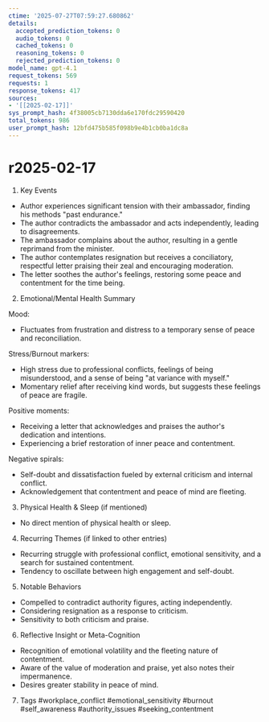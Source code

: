 ```yaml
---
ctime: '2025-07-27T07:59:27.680862'
details:
  accepted_prediction_tokens: 0
  audio_tokens: 0
  cached_tokens: 0
  reasoning_tokens: 0
  rejected_prediction_tokens: 0
model_name: gpt-4.1
request_tokens: 569
requests: 1
response_tokens: 417
sources:
- '[[2025-02-17]]'
sys_prompt_hash: 4f38005cb7130dda6e170fdc29590420
total_tokens: 986
user_prompt_hash: 12bfd475b585f098b9e4b1cb0ba1dc8a
---
```

# r2025-02-17

1. Key Events
- Author experiences significant tension with their ambassador, finding his methods "past endurance."
- The author contradicts the ambassador and acts independently, leading to disagreements.
- The ambassador complains about the author, resulting in a gentle reprimand from the minister.
- The author contemplates resignation but receives a conciliatory, respectful letter praising their zeal and encouraging moderation.
- The letter soothes the author's feelings, restoring some peace and contentment for the time being.

2. Emotional/Mental Health Summary

Mood:
- Fluctuates from frustration and distress to a temporary sense of peace and reconciliation.

Stress/Burnout markers:
- High stress due to professional conflicts, feelings of being misunderstood, and a sense of being "at variance with myself."
- Momentary relief after receiving kind words, but suggests these feelings of peace are fragile.

Positive moments:
- Receiving a letter that acknowledges and praises the author's dedication and intentions.
- Experiencing a brief restoration of inner peace and contentment.

Negative spirals:
- Self-doubt and dissatisfaction fueled by external criticism and internal conflict.
- Acknowledgement that contentment and peace of mind are fleeting.

3. Physical Health & Sleep (if mentioned)
- No direct mention of physical health or sleep.

4. Recurring Themes (if linked to other entries)
- Recurring struggle with professional conflict, emotional sensitivity, and a search for sustained contentment.
- Tendency to oscillate between high engagement and self-doubt.

5. Notable Behaviors
- Compelled to contradict authority figures, acting independently.
- Considering resignation as a response to criticism.
- Sensitivity to both criticism and praise.

6. Reflective Insight or Meta-Cognition
- Recognition of emotional volatility and the fleeting nature of contentment.
- Aware of the value of moderation and praise, yet also notes their impermanence.
- Desires greater stability in peace of mind.

7. Tags
#workplace_conflict #emotional_sensitivity #burnout #self_awareness #authority_issues #seeking_contentment